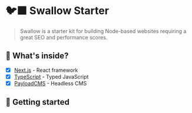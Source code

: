 # 🐦‍⬛ Swallow Starter

> Swallow is a starter kit for building Node-based websites requiring a great SEO and performance scores.

## 🧐 What's inside?

- [x] [Next.js](https://nextjs.org/) - React framework
- [x] [TypeScript](https://www.typescriptlang.org/) - Typed JavaScript
- [x] [PayloadCMS](https://payloadcms.com/) - Headless CMS

## 🚀 Getting started